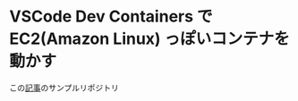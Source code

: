 # VSCode Dev Containers で EC2(Amazon Linux) っぽいコンテナを動かす
この[記事](https://zenn.dev/robon/articles/0d3af3fce18a25)のサンプルリポジトリ
